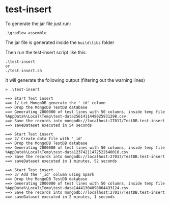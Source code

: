 # test-insert

To generate the jar file just run:

    .\gradlew assemble

The jar file is generated inside the `build\libs` folder

Then run the test-insert script like this:

    .\test-insert
    or
    ./test-insert.sh

It will generate the following output (filtering out the warning lines)

    > .\test-insert

    ==> Start Test insert
    ==> 1/ Let MongoDB generate the '_id' column
    ==> Drop the MongoDB TestDB database
    ==> Generating 2000000 of test lines with 50 columns, inside temp file %AppData%\Local\Temp\test-data2561411448025931298.csv
    ==> Save the records into mongodb://localhost:27017/TestDB.test-insert
    ==> saveDataset executed in 54 seconds

    ==> Start Test insert
    ==> 2/ Create data file with '_id'       
    ==> Drop the MongoDB TestDB database
    ==> Generating 2000000 of test lines with 50 columns, inside temp file %AppData%\Local\Temp\test-data12374211472522640010.csv
    ==> Save the records into mongodb://localhost:27017/TestDB.test-insert
    ==> saveDataset executed in 1 minutes, 52 seconds

    ==> Start Test insert
    ==> 3/ Add the '_id' column using Spark
    ==> Drop the MongoDB TestDB database
    ==> Generating 2000000 of test lines with 50 columns, inside temp file %AppData%\Local\Temp\test-data14441304898864433124.csv
    ==> Save the records into mongodb://localhost:27017/TestDB.test-insert
    ==> saveDataset executed in 2 minutes, 1 seconds
